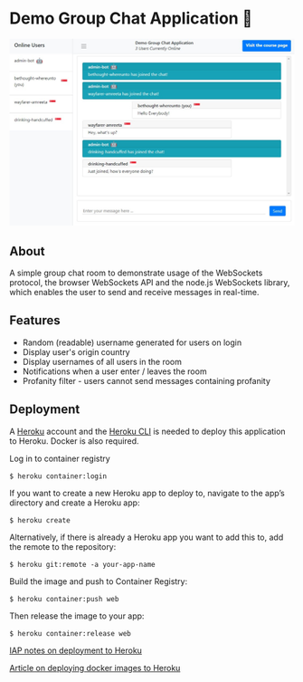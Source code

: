 # Demo Group Chat Application 💬

![Demo Screenshot](assets/screenshot.jpg)

## About

A simple group chat room to demonstrate usage of the WebSockets protocol, the browser WebSockets API and the node.js WebSockets library, which enables the user to send and receive messages in real-time.

## Features

-   Random (readable) username generated for users on login
-   Display user's origin country
-   Display usernames of all users in the room
-   Notifications when a user enter / leaves the room
-   Profanity filter - users cannot send messages containing profanity

## Deployment

A [Heroku](https://www.heroku.com) account and the [Heroku CLI](https://devcenter.heroku.com/articles/heroku-cli) is needed to deploy this application to Heroku. Docker is also required.

Log in to container registry
```console
$ heroku container:login
```

If you want to create a new Heroku app to deploy to, navigate to the app’s directory and create a Heroku app:
```console
$ heroku create
```

Alternatively, if there is already a Heroku app you want to add this to, add the remote to the repository:
```console
$ heroku git:remote -a your-app-name
```

Build the image and push to Container Registry:
```console
$ heroku container:push web
```

Then release the image to your app:
```console
$ heroku container:release web
```


[IAP notes on deployment to Heroku](https://realtime-apps-iap.github.io/docs/introduction/deployment-to-heroku)

[Article on deploying docker images to Heroku](https://devcenter.heroku.com/articles/container-registry-and-runtime)

